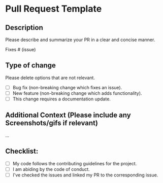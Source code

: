 # Pull Request Template

## Description

Please describe and summarize your PR in a clear and concise manner.

Fixes # (issue)

## Type of change

Please delete options that are not relevant.

- [ ] Bug fix (non-breaking change which fixes an issue).
- [ ] New feature (non-breaking change which adds functionality).
- [ ] This change requires a documentation update.

## Additional Context (Please include any Screenshots/gifs if relevant)

...

## Checklist:

- [ ] My code follows the contributing guidelines for the project.
- [ ] I am abiding by the code of conduct.
- [ ] I've checked the issues and linked my PR to the corresponding issue.
